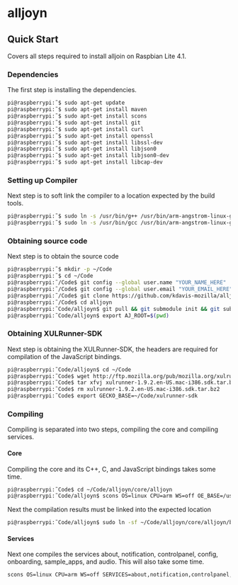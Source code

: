 # alljoyn

## Quick Start

Covers all steps required to install alljoin on Raspbian Lite 4.1.

### Dependencies

The first step is installing the dependencies.

```bash
pi@raspberrypi:˜$ sudo apt-get update
pi@raspberrypi:˜$ sudo apt-get install maven
pi@raspberrypi:˜$ sudo apt-get install scons
pi@raspberrypi:˜$ sudo apt-get install git
pi@raspberrypi:˜$ sudo apt-get install curl
pi@raspberrypi:˜$ sudo apt-get install openssl
pi@raspberrypi:˜$ sudo apt-get install libssl-dev
pi@raspberrypi:˜$ sudo apt-get install libjson0
pi@raspberrypi:˜$ sudo apt-get install libjson0-dev
pi@raspberrypi:˜$ sudo apt-get install libcap-dev
```

### Setting up Compiler

Next step is to soft link the compiler to a location expected by the build tools.

```bash
pi@raspberrypi:˜$ sudo ln -s /usr/bin/g++ /usr/bin/arm-angstrom-linux-gnueabi-g++
pi@raspberrypi:˜$ sudo ln -s /usr/bin/gcc /usr/bin/arm-angstrom-linux-gnueabi-gcc
```

### Obtaining source code

Next step is to obtain the source code

```bash
pi@raspberrypi:˜$ mkdir -p ~/Code
pi@raspberrypi:˜$ cd ~/Code
pi@raspberrypi:˜/Code$ git config --global user.name "YOUR_NAME_HERE"
pi@raspberrypi:˜/Code$ git config --global user.email "YOUR_EMAIL_HERE"
pi@raspberrypi:˜/Code$ git clone https://github.com/kdavis-mozilla/alljoyn.git
pi@raspberrypi:˜/Code$ cd alljoyn
pi@raspberrypi:˜Code/alljoyn$ git pull && git submodule init && git submodule update && git submodule status
pi@raspberrypi:˜Code/alljoyn$ export AJ_ROOT=$(pwd)
```

### Obtaining XULRunner-SDK

Next step is obtaining the XULRunner-SDK, the headers are required for compilation of the JavaScript bindings.

```bash
pi@raspberrypi:˜Code/alljoyn$ cd ~/Code
pi@raspberrypi:˜Code$ wget http://ftp.mozilla.org/pub/mozilla.org/xulrunner/releases/1.9.2/sdk/xulrunner-1.9.2.en-US.mac-i386.sdk.tar.bz2
pi@raspberrypi:˜Code$ tar xfvj xulrunner-1.9.2.en-US.mac-i386.sdk.tar.bz2
pi@raspberrypi:˜Code$ rm xulrunner-1.9.2.en-US.mac-i386.sdk.tar.bz2
pi@raspberrypi:˜Code$ export GECKO_BASE=~/Code/xulrunner-sdk
```

### Compiling

Compiling is separated into two steps, compiling the core and compiling services.

#### Core

Compiling the core and its C++, C, and JavaScript bindings takes some time.

```bash
pi@raspberrypi:˜Code$ cd ~/Code/alljoyn/core/alljoyn
pi@raspberrypi:˜Code/alljoyn$ scons OS=linux CPU=arm WS=off OE_BASE=/usr BR=on BINDINGS=cpp,c,js CROSS_COMPILE=/usr/bin/arm-linux-gnueabihf-
```

Next the compilation results must be linked into the expected location

```bash
pi@raspberrypi:˜Code/alljoyn$ sudo ln -sf ~/Code/alljoyn/core/alljoyn/build/linux/arm/debug/dist/cpp/lib/liballjoyn.so /lib/arm-linux-gnueabihf/liballjoyn.so
```

#### Services

Next one compiles the services about, notification, controlpanel, config, onboarding, sample_apps, and audio. This will also take some time.

```bash
scons OS=linux CPU=arm WS=off SERVICES=about,notification,controlpanel,config,onboarding,sample_apps,audio BINDINGS=core,cpp,js OE_BASE=/usr CROSS_COMPILE=/usr/bin/arm-linux-gnueabihf- 
```

